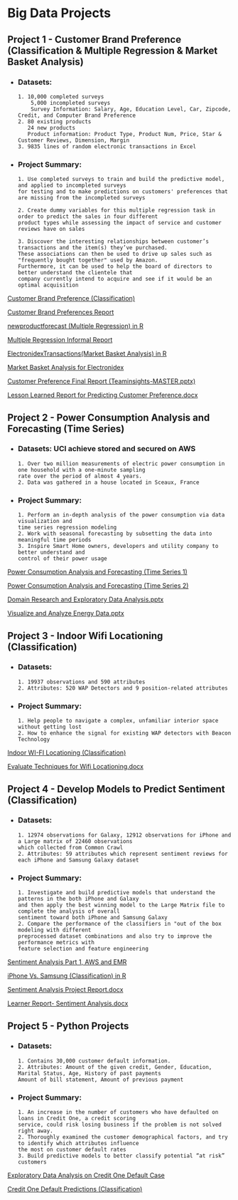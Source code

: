 # Big Data Projects

## Project 1 - Customer Brand Preference (Classification & Multiple Regression & Market Basket Analysis)

- ### Datasets:
      1. 10,000 completed surveys
          5,000 incompleted surveys
          Survey Information: Salary, Age, Education Level, Car, Zipcode, Credit, and Computer Brand Preference
      2. 80 existing products
         24 new products
         Product information: Product Type, Product Num, Price, Star & Customer Reviews, Dimension, Margin
      3. 9835 lines of random electronic transactions in Excel

- ### Project Summary:

	  1. Use completed surveys to train and build the predictive model, and applied to incompleted surveys
	  for testing and to make predictions on customers' preferences that are missing from the incompleted surveys

	  2. Create dummy variables for this multiple regression task in order to predict the sales in four different
	  product types while assessing the impact of service and customer reviews have on sales

	  3. Discover the interesting relationships between customer’s transactions and the item(s) they’ve purchased.
	  These associations can then be used to drive up sales such as "frequently bought together" used by Amazon.
      Furthermore, it can be used to help the board of directors to better understand the clientele that
      company currently intend to acquire and see if it would be an optimal acquisition

[Customer Brand Preference (Classification)](http://rpubs.com/linlinmao/brandpreference)

[Customer Brand Preferences Report](Customer%20Brand%20Preferences%20Report.docx)

[newproductforecast (Multiple Regression) in R](newproductforecast.R)

[Multiple Regression Informal Report](Multiple%20Regression%20Informal%20Report.docx)

[ElectronidexTransactions(Market Basket Analysis) in R](ElectronidexTransactions.R)

[Market Basket Analysis for Electronidex](Market%20Basket%20Analysis%20for%20Electronidex.docx)

[Customer Preference Final Report (Teaminsights-MASTER.pptx)](C2T5-TeamInsights-MASTER.pptx)

[Lesson Learned Report for Predicting Customer Preference.docx](Lesson%20Learned%20Report%20for%20Predicting%20Customer%20Preference.docx----Final%20Web%20Version.docx)

## Project 2 - Power Consumption Analysis and Forecasting (Time Series)

- ### Datasets: UCI achieve stored and secured on AWS
      1. Over two million measurements of electric power consumption in one household with a one-minute sampling 
      rate over the period of almost 4 years.
      2. Data was gathered in a house located in Sceaux, France

- ### Project Summary:
      1. Perform an in-depth analysis of the power consumption via data visualization and 
      time series regression modeling
      2. Work with seasonal forecasting by subsetting the data into meaningful time periods
      3. Inspire Smart Home owners, developers and utility company to better understand and 
      control of their power usage
      
[Power Consumption Analysis and Forecasting (Time Series 1)](http://rpubs.com/linlinmao/time_series_1)

[Power Consumption Analysis and Forecasting (Time Series 2)](http://rpubs.com/linlinmao/time_series_2)

[Domain Research and Exploratory Data Analysis.pptx](Domain%20Research%20and%20Exploratory%20Data%20Analysis.pptx)

[Visualize and Analyze Energy Data.pptx](Visualize%20and%20Analyze%20Energy%20Data.pptx)

## Project 3 - Indoor Wifi Locationing (Classification)
- ### Datasets:
      1. 19937 observations and 590 attributes
      2. Attributes: 520 WAP Detectors and 9 position-related attributes

- ### Project Summary:
      1. Help people to navigate a complex, unfamiliar interior space without getting lost
      2. How to enhance the signal for existing WAP detectors with Beacon Technology

[Indoor WI-FI Locationing (Classification)](http://rpubs.com/linlinmao/indoor_wifi_locationing)

[Evaluate Techniques for Wifi Locationing.docx](Evaluate%20Techniques%20for%20Wifi%20Locationing.docx)

## Project 4 - Develop Models to Predict Sentiment (Classification)
- ### Datasets:
      1. 12974 observations for Galaxy, 12912 observations for iPhone and a Large matrix of 22460 observations
	  which collected from Common Crawl
      2. Attributes: 59 attributes which represent sentiment reviews for each iPhone and Samsung Galaxy dataset

- ### Project Summary:
      1. Investigate and build predictive models that understand the patterns in the both iPhone and Galaxy
	  and then apply the best winning model to the Large Matrix file to complete the analysis of overall
      sentiment toward both iPhone and Samsung Galaxy
      2. Compare the performance of the classifiers in "out of the box modeling with different
      preprocessed dataset combinations and also try to improve the performance metrics with
      feature selection and feature engineering
 
 [Sentiment Analysis Part 1, AWS and EMR](http://rpubs.com/linlinmao/sentiment_analysis_1)
  
 [iPhone Vs. Samsung (Classification) in R](Iphone%20Vs.%20Samsung.R)

[Sentiment Analysis Project Report.docx](Sentiment%20Analysis%20Project%20Report.docx)

[Learner Report- Sentiment Analysis.docx](Learner%20Report-%20Sentiment%20Analysis.docx)

## Project 5 - Python Projects 
- ### Datasets:
      1. Contains 30,000 customer default information. 
      2. Attributes: Amount of the given credit, Gender, Education, Marital Status, Age, History of past payments
      Amount of bill statement, Amount of previous payment 

- ### Project Summary:
      1. An increase in the number of customers who have defaulted on loans in Credit One, a credit scoring 
      service, could risk losing business if the problem is not solved right away. 
      2. Thoroughly examined the customer demographical factors, and try to identify which attributes influence 
      the most on customer default rates
      3. Build predictive models to better classify potential “at risk” customers

[Exploratory Data Analysis on Credit One Default Case](EDA-C5T2.ipynb)

[Credit One Default Predictions (Classification)](Credit_One_Classification.ipynb) 

